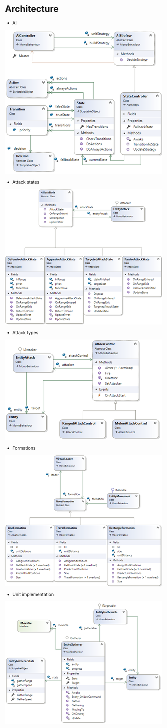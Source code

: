 # Architecture

- AI

![AI](./aiUML.png)

- Attack states

![Attack states](./attackstatesUML.png)

- Attack types

![Attack types](./attackUML.png)

- Formations

![Formations](./formationUML.png)

- Unit implementation

![Gatherer](./gatherUML.png)